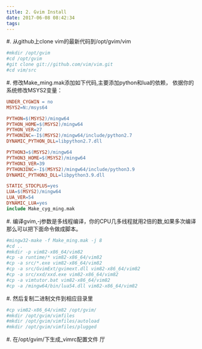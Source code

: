 ```yaml
---
title: 2. Gvim Install
date: 2017-06-08 08:42:34
tags:
---
```


#. 从github上clone vim的最新代码到/opt/gvim/vim
```bash
#mkdir /opt/gvim
#cd /opt/gvim
#git clone git://github.com/vim/vim.git
#cd vim/src
```
#. 修改Make_ming.mak添加如下代码,主要添加python和lua的依赖，
依据你的系统修改MSYS2变量：
```makefile
UNDER_CYGWIN = no
MSYS2=N:/msys64

PYTHON=$(MSYS2)/mingw64
PYTHON_HOME=$(MSYS2)/mingw64
PYTHON_VER=27
PYTHONINC=-I$(MSYS2)/mingw64/include/python2.7
DYNAMIC_PYTHON_DLL=libpython2.7.dll

PYTHON3=$(MSYS2)/mingw64
PYTHON3_HOME=$(MSYS2)/mingw64
PYTHON3_VER=39
PYTHON3INC=-I$(MSYS2)/mingw64/include/python3.9
DYNAMIC_PYTHON3_DLL=libpython3.9.dll

STATIC_STDCPLUS=yes
LUA=$(MSYS2)/mingw64
LUA_VER=54
DYNAMIC_LUA=yes
include Make_cyg_ming.mak
```
#. 编译gvim,-j参数是多线程编译，你的CPU几多线程就用2倍的数,如果多次编译
那么可以把下面命令做成脚本。
```bash
#mingw32-make -f Make_ming.mak -j 8
#cd ..
#mkdir -p vim82-x86_64/vim82
#cp -a runtime/* vim82-x86_64/vim82
#cp -a src/*.exe vim82-x86_64/vim82
#cp -a src/GvimExt/gvimext.dll vim82-x86_64/vim82
#cp -a src/xxd/xxd.exe vim82-x86_64/vim82
#cp -a vimtutor.bat vim82-x86_64/vim82
#cp -a /mingw64/bin/lua54.dll vim82-x86_64/vim82
```
#. 然后复制二进制文件到相应目录里
```bash
#cp vim82-x86_64/vim82 /opt/gvim/
#mkdir /opt/gvim/vimfiles
#mkdir /opt/gvim/vimfiles/autoload
#mkdir /opt/gvim/vimfiles/plugged
```
#. 在/opt/gvim/下生成_vimrc配置文件
厅

